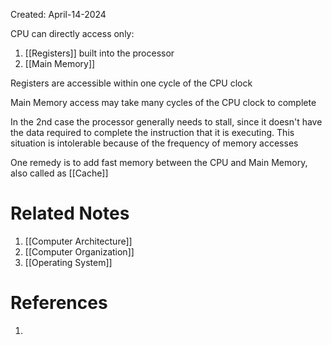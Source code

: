 Created: April-14-2024

CPU can directly access only:

1. [[Registers]] built into the processor
2. [[Main Memory]]

Registers are accessible within one cycle of the CPU clock

Main Memory access may take many cycles of the CPU clock to complete

In the 2nd case the processor generally needs to stall, since it doesn't have the data required to complete the instruction that it is executing. This situation is intolerable because of the frequency of memory accesses

One remedy is to add fast memory between the CPU and Main Memory, also called as [[Cache]]

# Related Notes

1. [[Computer Architecture]]
2. [[Computer Organization]]
3. [[Operating System]]
# References

1. 
